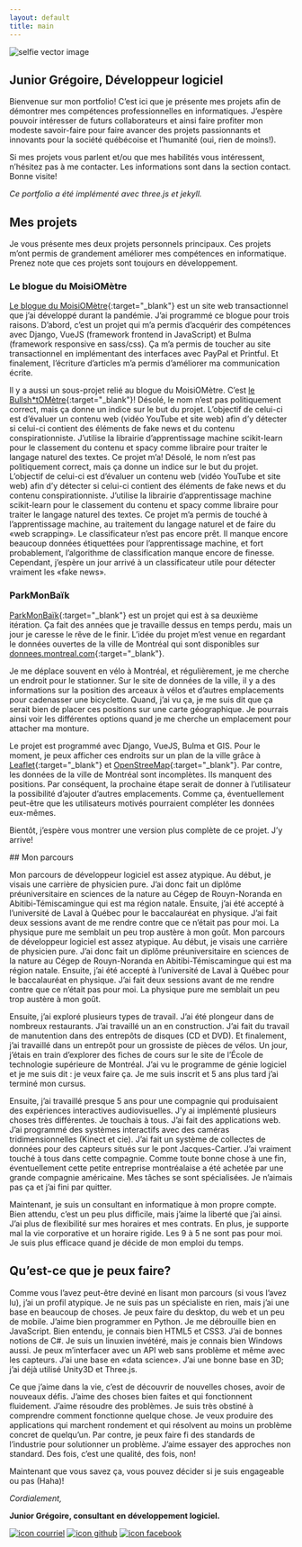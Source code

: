 ```yaml
---
layout: default
title: main
---
```


<section markdown="1" id="intro">

<div class="title" mardown="1">
  <img alt="selfie vector image" src="./assets/images/selfy.svg" class="title_img">
  <h1>Junior Grégoire, Développeur logiciel</h1>
</div>

Bienvenue sur mon portfolio! C’est ici que je présente mes projets afin de démontrer mes compétences professionnelles en informatiques. J’espère pouvoir intéresser de futurs collaborateurs et ainsi faire profiter mon modeste savoir-faire pour faire avancer des projets passionnants et innovants pour la société québécoise et l’humanité (oui, rien de moins!).  

Si mes projets vous parlent et/ou que mes habilités vous intéressent, n’hésitez pas à me contacter. Les informations sont dans la section contact. Bonne visite!

*Ce portfolio a été implémenté avec three.js et jekyll.*

</section>

<section markdown="1" id="projets">

## Mes projets

Je vous présente mes deux projets personnels principaux. Ces projets m’ont permis de grandement améliorer mes compétences en informatique. Prenez note que ces projets sont toujours en développement.

### Le blogue du MoisiOMètre

[Le blogue du MoisiOMètre](https://moisiometre.xyz){:target="_blank"}  est un site web transactionnel que j’ai développé durant la pandémie. J’ai programmé ce blogue pour trois raisons. D’abord, c’est un projet qui m’a permis d’acquérir des compétences avec Django, VueJS (framework frontend in JavaScript) et Bulma (framework responsive en sass/css). Ça m’a permis de toucher au site transactionnel en implémentant des interfaces avec PayPal et Printful. Et finalement, l’écriture d’articles m’a permis d’améliorer ma communication écrite.

Il y a aussi un sous-projet relié au blogue du MoisiOMètre. C’est [le Bullsh*tOMètre](https://moisiometre.xyz/bullshit){:target="_blank"}!  Désolé, le nom n’est pas politiquement correct, mais ça donne un indice sur le but du projet. L’objectif de celui-ci est d’évaluer un contenu web (vidéo YouTube et site web) afin d’y détecter si celui-ci contient des éléments de fake news et du contenu conspirationniste. J’utilise la librairie d’apprentissage machine scikit-learn pour le classement du contenu et spacy comme libraire pour traiter le langage naturel des textes. Ce projet m’a! Désolé, le nom n’est pas politiquement correct, mais ça donne un indice sur le but du projet. L’objectif de celui-ci est d’évaluer un contenu web (vidéo YouTube et site web) afin d’y détecter si celui-ci contient des éléments de fake news et du contenu conspirationniste. J’utilise la librairie d’apprentissage machine scikit-learn pour le classement du contenu et spacy comme libraire pour traiter le langage naturel des textes. Ce projet m’a permis de touché à l’apprentissage machine, au traitement du langage naturel et de faire du «web scrapping». Le classificateur n’est pas encore prêt. Il manque encore beaucoup données étiquettées pour l’apprentissage machine, et fort probablement, l’algorithme de classification manque encore de finesse. Cependant, j’espère un jour arrivé à un classificateur utile pour détecter vraiment les «fake news».

### ParkMonBaïk

[ParkMonBaïk](https://parkmonbaik.xyz){:target="_blank"} est un projet qui est à sa deuxième itération. Ça fait des années que je travaille dessus en temps perdu, mais un jour je caresse le rêve de le finir. L’idée du projet m’est venue en regardant le données ouvertes de la ville de Montréal qui sont disponibles sur [donnees.montreal.com](https://donnees.montreal.ca/){:target="_blank"}.

Je me déplace souvent en vélo à Montréal, et régulièrement, je me cherche un endroit pour le stationner. Sur le site de données de la ville, il y a des informations sur la position des arceaux à vélos et d’autres emplacements pour cadenasser une bicyclette. Quand, j’ai vu ça, je me suis dit que ça serait bien de placer ces positions sur une carte géographique. Je pourrais ainsi voir les différentes options quand je me cherche un emplacement pour attacher ma monture.

Le projet est programmé avec Django, VueJS, Bulma et GIS. Pour le moment, je peux afficher ces endroits sur un plan de la ville grâce à [Leaflet](https://leafletjs.com/){:target="_blank"} et [OpenStreeMap](https://www.openstreetmap.org/){:target="_blank"}. Par contre, les données de la ville de Montréal sont incomplètes. Ils manquent des positions. Par conséquent, la prochaine étape serait de donner à l’utilisateur la possibilité d’ajouter d’autres emplacements. Comme ça, éventuellement peut-être que les utilisateurs motivés pourraient compléter les données eux-mêmes.

Bientôt, j’espère vous montrer une version plus complète de ce projet. J’y arrive!

</section>

<section markdown="1" id="parcours">
## Mon parcours

Mon parcours de développeur logiciel est assez atypique. Au début, je visais une carrière de physicien pure. J’ai donc fait un diplôme préuniversitaire en sciences de la nature au Cégep de Rouyn-Noranda en Abitibi-Témiscamingue qui est ma région natale. Ensuite, j’ai été accepté à l’université de Laval à Québec pour le baccalauréat en physique. J’ai fait deux sessions avant de me rendre contre que ce n’était pas pour moi. La physique pure me semblait un peu trop austère à mon goût.
Mon parcours de développeur logiciel est assez atypique. Au début, je visais une carrière de physicien pure. J’ai donc fait un diplôme préuniversitaire en sciences de la nature au Cégep de Rouyn-Noranda en Abitibi-Témiscamingue qui est ma région natale. Ensuite, j’ai été accepté à l’université de Laval à Québec pour le baccalauréat en physique. J’ai fait deux sessions avant de me rendre contre que ce n’était pas pour moi. La physique pure me semblait un peu trop austère à mon goût.

Ensuite, j’ai exploré plusieurs types de travail. J’ai été plongeur dans de nombreux restaurants. J’ai travaillé un an en construction. J’ai fait du travail de manutention dans des entrepôts de disques (CD et DVD). Et finalement, j’ai travaillé dans un entrepôt pour un grossiste de pièces de vélos.
Un jour, j’étais en train d’explorer des fiches de cours sur le site de l’École de technologie supérieure de Montréal. J’ai vu le programme de génie logiciel et je me suis dit : je veux faire ça. Je me suis inscrit et 5 ans plus tard j’ai terminé mon cursus.

Ensuite, j’ai travaillé presque 5 ans pour une compagnie qui produisaient des expériences interactives audiovisuelles. J’y ai implémenté plusieurs choses très différentes. Je touchais à tous. J’ai fait des applications web. J’ai programmé des systèmes interactifs avec des caméras tridimensionnelles (Kinect et cie). J’ai fait un système de collectes de données pour des capteurs situés sur le pont Jacques-Cartier. J’ai vraiment touché à tous dans cette compagnie. Comme toute bonne chose à une fin, éventuellement cette petite entreprise montréalaise a été achetée par une grande compagnie américaine. Mes tâches se sont spécialisées. Je n’aimais pas ça et j’ai fini par quitter.

Maintenant, je suis un consultant en informatique à mon propre compte. Bien attendu, c’est un peu plus difficile, mais j’aime la liberté que j’ai ainsi. J’ai plus de flexibilité sur mes horaires et mes contrats. En plus, je supporte mal la vie corporative et un horaire rigide. Les 9 à 5 ne sont pas pour moi. Je suis plus efficace quand je décide de mon emploi du temps.

</section>

<section id="peuxfaire" markdown="1">

## Qu’est-ce que je peux faire?

Comme vous l’avez peut-être deviné en lisant mon parcours (si vous l’avez lu), j’ai un profil atypique. Je ne suis pas un spécialiste en rien, mais j’ai une base en beaucoup de choses. Je peux faire du desktop, du web et un peu de mobile. J’aime bien programmer en Python. Je me débrouille bien en JavaScript. Bien entendu, je connais bien HTML5 et CSS3. J’ai de bonnes notions de C#. Je suis un linuxien invétéré, mais je connais bien Windows aussi. Je peux m’interfacer avec un API web sans problème et même avec les capteurs. J’ai une base en «data science». J’ai une bonne base en 3D; j’ai déjà utilisé Unity3D et Three.js.

Ce que j’aime dans la vie, c’est de découvrir de nouvelles choses, avoir de nouveaux défis. J’aime des choses bien faites et qui fonctionnent fluidement. J’aime résoudre des problèmes. Je suis très obstiné à comprendre comment fonctionne quelque chose. Je veux produire des applications qui marchent rondement et qui résolvent au moins un problème concret de quelqu’un. Par contre, je peux faire fi des standards de l’industrie pour solutionner un problème. J’aime essayer des approches non standard. Des fois, c’est une qualité, des fois, non!

Maintenant que vous savez ça, vous pouvez décider si je suis engageable ou pas (Haha)!

*Cordialement,*

**Junior Grégoire, consultant en développement logiciel.**


</section>

<section markdown="0" id="contact">
  <div class="contacts">
    <span><a href="mailto:{{site.email}}"><img src="./assets/images/email.svg" alt="icon courriel" ></a></span>
    <span><a href="https://github.com/{{site.github_username}}" target="_blank"><img src="./assets/images/github.svg" alt="icon github" ></a></span>
    <span><a href="https://www.facebook.com/Junior-Gr%C3%A9goire-D%C3%A9veloppeur-logciel-103506621963075" target="_blank"><img src="./assets/images/facebook.svg" alt="icon facebook"></a></span>
  </div>
</section>
